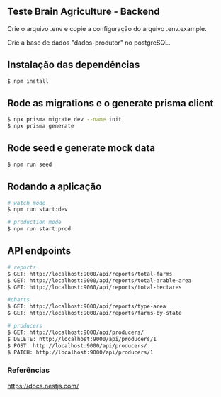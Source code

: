 ## Teste Brain Agriculture - Backend

Crie o arquivo .env e copie a configuração do arquivo .env.example.

Crie a base de dados "dados-produtor" no postgreSQL.

## Instalação das dependências

```bash
$ npm install
```

## Rode as migrations e o generate prisma client

```bash
$ npx prisma migrate dev --name init
$ npx prisma generate
```
## Rode seed e generate mock data

```bash
$ npm run seed
```

## Rodando a aplicação

```bash
# watch mode
$ npm run start:dev

# production mode
$ npm run start:prod
```
## API endpoints

```bash
# reports
$ GET: http://localhost:9000/api/reports/total-farms
$ GET: http://localhost:9000/api/reports/total-arable-area
$ GET: http://localhost:9000/api/reports/total-hectares

#charts
$ GET: http://localhost:9000/api/reports/type-area
$ GET: http://localhost:9000/api/reports/farms-by-state

# producers
$ GET: http://localhost:9000/api/producers/
$ DELETE: http://localhost:9000/api/producers/1
$ POST: http://localhost:9000/api/producers/
$ PATCH: http://localhost:9000/api/producers/1
```

### Referências
https://docs.nestjs.com/
